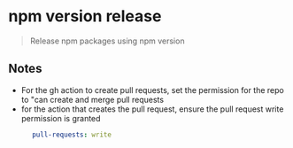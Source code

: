 # npm version release
> Release npm packages using npm version

## Notes
- For the gh action to create pull requests, set the permission for the repo to "can create and merge pull requests
- for the action that creates the pull request, ensure the pull request write permission is granted
```yml
      pull-requests: write
```
